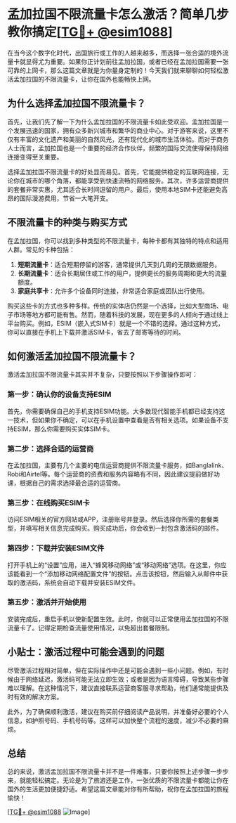 # 孟加拉国不限流量卡怎么激活？简单几步教你搞定[[TG💪+ @esim1088](https://t.me/s/esim1088)]

在当今这个数字化时代，出国旅行或工作的人越来越多，而选择一张合适的境外流量卡就显得尤为重要。如果你正计划前往孟加拉国，或者已经在孟加拉国需要一张可靠的上网卡，那么这篇文章就是为你量身定制的！今天我们就来聊聊如何轻松激活孟加拉国的不限流量卡，让你在国外也能畅快上网。

## 为什么选择孟加拉国不限流量卡？

首先，让我们先了解一下为什么孟加拉国的不限流量卡如此受欢迎。孟加拉国是一个发展迅速的国家，拥有众多新兴城市和繁华的商业中心。对于游客来说，这里不仅有丰富的文化遗产和美丽的自然风光，还有现代化的城市生活体验。而对于商务人士而言，孟加拉国也是一个重要的经济合作伙伴，频繁的国际交流使得保持网络连接变得至关重要。

选择孟加拉国不限流量卡的好处显而易见。首先，它能提供稳定的互联网连接，无论你在城市的哪个角落，都能享受到快速流畅的网络服务。其次，许多运营商提供的套餐非常实惠，尤其适合长时间逗留的用户。最后，使用本地SIM卡还能避免高昂的国际漫游费用，节省一大笔开支。

## 不限流量卡的种类与购买方式

在孟加拉国，你可以找到多种类型的不限流量卡，每种卡都有其独特的特点和适用人群。常见的卡种包括：

1. **短期流量卡**：适合短期停留的游客，通常提供几天到几周的无限数据服务。
2. **长期流量卡**：适合长期居住或工作的用户，提供更长的服务周期和更大的流量额度。
3. **家庭共享卡**：允许多个设备同时连接，非常适合家庭或团队出行使用。

购买这些卡的方式也多种多样。传统的实体店仍然是一个选择，比如大型商场、电子市场等地方都可能有售。然而，随着科技的发展，现在更多的人倾向于通过线上平台购买。例如，ESIM（嵌入式SIM卡）就是一个不错的选择。通过这种方式，你可以直接在手机上下载并激活SIM卡，省去了邮寄等待的时间。

## 如何激活孟加拉国不限流量卡？

激活孟加拉国不限流量卡其实并不复杂，只要按照以下步骤操作即可：

### 第一步：确认你的设备支持ESIM

首先，你需要确保自己的手机支持ESIM功能。大多数现代智能手机都已经支持这一技术，但如果你不确定，可以在手机设置中查看是否有相关选项。如果设备不支持ESIM，那么你需要购买实体SIM卡。

### 第二步：选择合适的运营商

在孟加拉国，主要有几个主要的电信运营商提供不限流量卡服务，如Banglalink、Robi和Airtel等。每个运营商的资费和服务内容略有不同，因此建议提前做好功课，根据自己的需求选择最合适的运营商。

### 第三步：在线购买ESIM卡

访问ESIM相关的官方网站或APP，注册账号并登录。然后选择你所需的套餐类型，并填写相关信息完成购买。购买成功后，你会收到一封包含激活码的邮件。

### 第四步：下载并安装ESIM文件

打开手机上的“设置”应用，进入“蜂窝移动网络”或“移动网络”选项。在这里，你应该能看到一个“添加移动网络配置文件”的按钮。点击该按钮，然后输入从邮件中获取的激活码，系统会自动下载并安装ESIM文件。

### 第五步：激活并开始使用

安装完成后，重启手机以使新配置生效。此时，你就可以正常使用孟加拉国的不限流量卡了。记得定期检查流量使用情况，以免超出套餐限制。

## 小贴士：激活过程中可能会遇到的问题

尽管激活过程相对简单，但在实际操作中还是可能会遇到一些小问题。例如，有时候由于网络延迟，激活码可能无法立即生效；或者是因为语言障碍，导致某些步骤难以理解。在这种情况下，建议直接联系运营商客服寻求帮助，他们通常能提供及时有效的解决方案。

此外，为了确保顺利激活，建议在购买前仔细阅读产品说明，并准备好必要的个人信息，如护照号码、手机号码等。这样可以加快整个流程的速度，减少不必要的麻烦。

## 总结

总的来说，激活孟加拉国不限流量卡并不是一件难事，只要你按照上述步骤一步步来，就能轻松搞定。无论是为了旅游还是工作，一张优质的不限流量卡都能让你在国外的生活更加便捷舒适。希望这篇文章能对你有所帮助，祝你在孟加拉国的旅程愉快！

[[TG💪+ @esim1088](https://t.me/s/esim1088) ![Image](https://i.postimg.cc/4NQfJmqS/Snipaste-2025-05-13-00-14-12.png)]